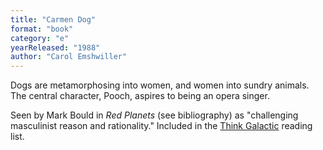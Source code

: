 ```yaml
---
title: "Carmen Dog"
format: "book"
category: "e"
yearReleased: "1988"
author: "Carol Emshwiller"
---
```

Dogs are metamorphosing into women, and women into sundry  animals. The central character, Pooch, aspires to being an opera singer.

Seen by Mark Bould in _Red  Planets_ (see bibliography) as "challenging masculinist reason and rationality." Included in the <a href="https://thinkgalactic.org/reading-lists/by-title/">Think Galactic</a>  reading list.
 
